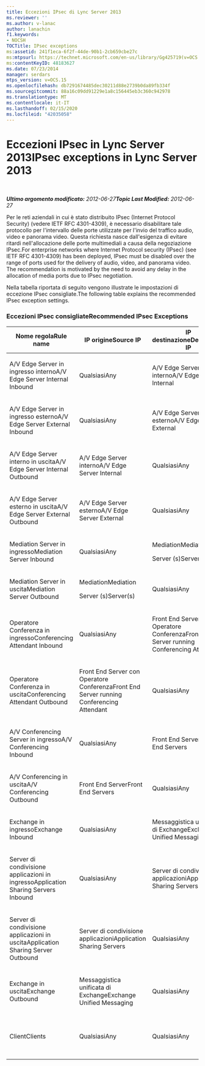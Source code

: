 ```yaml
---
title: Eccezioni IPsec di Lync Server 2013
ms.reviewer: ''
ms.author: v-lanac
author: lanachin
f1.keywords:
- NOCSH
TOCTitle: IPsec exceptions
ms:assetid: 241f1eca-6f2f-44de-90b1-2cb659cbe27c
ms:mtpsurl: https://technet.microsoft.com/en-us/library/Gg425719(v=OCS.15)
ms:contentKeyID: 48183627
ms.date: 07/23/2014
manager: serdars
mtps_version: v=OCS.15
ms.openlocfilehash: db7291674485dec30211d88e2739b0da89fb334f
ms.sourcegitcommit: 88a16c09dd91229e1a8c156445eb3c360c942978
ms.translationtype: MT
ms.contentlocale: it-IT
ms.lasthandoff: 02/15/2020
ms.locfileid: "42035058"
---
```

<div data-xmlns="http://www.w3.org/1999/xhtml">

<div class="topic" data-xmlns="http://www.w3.org/1999/xhtml" data-msxsl="urn:schemas-microsoft-com:xslt" data-cs="http://msdn.microsoft.com/">

<div data-asp="http://msdn2.microsoft.com/asp">

# <a name="ipsec-exceptions-in-lync-server-2013"></a><span data-ttu-id="efbf4-102">Eccezioni IPsec in Lync Server 2013</span><span class="sxs-lookup"><span data-stu-id="efbf4-102">IPsec exceptions in Lync Server 2013</span></span>

</div>

<div id="mainSection">

<div id="mainBody">

<span> </span>

<span data-ttu-id="efbf4-103">_**Ultimo argomento modificato:** 2012-06-27_</span><span class="sxs-lookup"><span data-stu-id="efbf4-103">_**Topic Last Modified:** 2012-06-27_</span></span>

<span data-ttu-id="efbf4-p101">Per le reti aziendali in cui è stato distribuito IPsec (Internet Protocol Security) (vedere IETF RFC 4301-4309), è necessario disabilitare tale protocollo per l'intervallo delle porte utilizzate per l'invio del traffico audio, video e panorama video. Questa richiesta nasce dall'esigenza di evitare ritardi nell'allocazione delle porte multimediali a causa della negoziazione IPsec.</span><span class="sxs-lookup"><span data-stu-id="efbf4-p101">For enterprise networks where Internet Protocol security (IPsec) (see IETF RFC 4301-4309) has been deployed, IPsec must be disabled over the range of ports used for the delivery of audio, video, and panorama video. The recommendation is motivated by the need to avoid any delay in the allocation of media ports due to IPsec negotiation.</span></span>

<span data-ttu-id="efbf4-106">Nella tabella riportata di seguito vengono illustrate le impostazioni di eccezione IPsec consigliate.</span><span class="sxs-lookup"><span data-stu-id="efbf4-106">The following table explains the recommended IPsec exception settings.</span></span>

### <a name="recommended-ipsec-exceptions"></a><span data-ttu-id="efbf4-107">Eccezioni IPsec consigliate</span><span class="sxs-lookup"><span data-stu-id="efbf4-107">Recommended IPsec Exceptions</span></span>

<table style="width:100%;">
<colgroup>
<col style="width: 14%" />
<col style="width: 14%" />
<col style="width: 14%" />
<col style="width: 14%" />
<col style="width: 14%" />
<col style="width: 14%" />
<col style="width: 14%" />
</colgroup>
<thead>
<tr class="header">
<th><span data-ttu-id="efbf4-108">Nome regola</span><span class="sxs-lookup"><span data-stu-id="efbf4-108">Rule name</span></span></th>
<th><span data-ttu-id="efbf4-109">IP origine</span><span class="sxs-lookup"><span data-stu-id="efbf4-109">Source IP</span></span></th>
<th><span data-ttu-id="efbf4-110">IP destinazione</span><span class="sxs-lookup"><span data-stu-id="efbf4-110">Destination IP</span></span></th>
<th><span data-ttu-id="efbf4-111">Protocol</span><span class="sxs-lookup"><span data-stu-id="efbf4-111">Protocol</span></span></th>
<th><span data-ttu-id="efbf4-112">Porta origine</span><span class="sxs-lookup"><span data-stu-id="efbf4-112">Source port</span></span></th>
<th><span data-ttu-id="efbf4-113">Porta destinazione</span><span class="sxs-lookup"><span data-stu-id="efbf4-113">Destination port</span></span></th>
<th><span data-ttu-id="efbf4-114">Requisito di autenticazione</span><span class="sxs-lookup"><span data-stu-id="efbf4-114">Authentication Requirement</span></span></th>
</tr>
</thead>
<tbody>
<tr class="odd">
<td><p><span data-ttu-id="efbf4-115">A/V Edge Server in ingresso interno</span><span class="sxs-lookup"><span data-stu-id="efbf4-115">A/V Edge Server Internal Inbound</span></span></p></td>
<td><p><span data-ttu-id="efbf4-116">Qualsiasi</span><span class="sxs-lookup"><span data-stu-id="efbf4-116">Any</span></span></p></td>
<td><p><span data-ttu-id="efbf4-117">A/V Edge Server interno</span><span class="sxs-lookup"><span data-stu-id="efbf4-117">A/V Edge Server Internal</span></span></p></td>
<td><p><span data-ttu-id="efbf4-118">UDP e TCP</span><span class="sxs-lookup"><span data-stu-id="efbf4-118">UDP and TCP</span></span></p></td>
<td><p><span data-ttu-id="efbf4-119">Qualsiasi</span><span class="sxs-lookup"><span data-stu-id="efbf4-119">Any</span></span></p></td>
<td><p><span data-ttu-id="efbf4-120">Qualsiasi</span><span class="sxs-lookup"><span data-stu-id="efbf4-120">Any</span></span></p></td>
<td><p><span data-ttu-id="efbf4-121">Non autenticare</span><span class="sxs-lookup"><span data-stu-id="efbf4-121">Do not authenticate</span></span></p></td>
</tr>
<tr class="even">
<td><p><span data-ttu-id="efbf4-122">A/V Edge Server in ingresso esterno</span><span class="sxs-lookup"><span data-stu-id="efbf4-122">A/V Edge Server External Inbound</span></span></p></td>
<td><p><span data-ttu-id="efbf4-123">Qualsiasi</span><span class="sxs-lookup"><span data-stu-id="efbf4-123">Any</span></span></p></td>
<td><p><span data-ttu-id="efbf4-124">A/V Edge Server esterno</span><span class="sxs-lookup"><span data-stu-id="efbf4-124">A/V Edge Server External</span></span></p></td>
<td><p><span data-ttu-id="efbf4-125">UDP e TCP</span><span class="sxs-lookup"><span data-stu-id="efbf4-125">UDP and TCP</span></span></p></td>
<td><p><span data-ttu-id="efbf4-126">Qualsiasi</span><span class="sxs-lookup"><span data-stu-id="efbf4-126">Any</span></span></p></td>
<td><p><span data-ttu-id="efbf4-127">Qualsiasi</span><span class="sxs-lookup"><span data-stu-id="efbf4-127">Any</span></span></p></td>
<td><p><span data-ttu-id="efbf4-128">Non autenticare</span><span class="sxs-lookup"><span data-stu-id="efbf4-128">Do not authenticate</span></span></p></td>
</tr>
<tr class="odd">
<td><p><span data-ttu-id="efbf4-129">A/V Edge Server interno in uscita</span><span class="sxs-lookup"><span data-stu-id="efbf4-129">A/V Edge Server Internal Outbound</span></span></p></td>
<td><p><span data-ttu-id="efbf4-130">A/V Edge Server interno</span><span class="sxs-lookup"><span data-stu-id="efbf4-130">A/V Edge Server Internal</span></span></p></td>
<td><p><span data-ttu-id="efbf4-131">Qualsiasi</span><span class="sxs-lookup"><span data-stu-id="efbf4-131">Any</span></span></p></td>
<td><p><span data-ttu-id="efbf4-132">TCP &amp; UDP</span><span class="sxs-lookup"><span data-stu-id="efbf4-132">UDP &amp; TCP</span></span></p></td>
<td><p><span data-ttu-id="efbf4-133">Qualsiasi</span><span class="sxs-lookup"><span data-stu-id="efbf4-133">Any</span></span></p></td>
<td><p><span data-ttu-id="efbf4-134">Qualsiasi</span><span class="sxs-lookup"><span data-stu-id="efbf4-134">Any</span></span></p></td>
<td><p><span data-ttu-id="efbf4-135">Non autenticare</span><span class="sxs-lookup"><span data-stu-id="efbf4-135">Do not authenticate</span></span></p></td>
</tr>
<tr class="even">
<td><p><span data-ttu-id="efbf4-136">A/V Edge Server esterno in uscita</span><span class="sxs-lookup"><span data-stu-id="efbf4-136">A/V Edge Server External Outbound</span></span></p></td>
<td><p><span data-ttu-id="efbf4-137">A/V Edge Server esterno</span><span class="sxs-lookup"><span data-stu-id="efbf4-137">A/V Edge Server External</span></span></p></td>
<td><p><span data-ttu-id="efbf4-138">Qualsiasi</span><span class="sxs-lookup"><span data-stu-id="efbf4-138">Any</span></span></p></td>
<td><p><span data-ttu-id="efbf4-139">UDP e TCP</span><span class="sxs-lookup"><span data-stu-id="efbf4-139">UDP and TCP</span></span></p></td>
<td><p><span data-ttu-id="efbf4-140">Qualsiasi</span><span class="sxs-lookup"><span data-stu-id="efbf4-140">Any</span></span></p></td>
<td><p><span data-ttu-id="efbf4-141">Qualsiasi</span><span class="sxs-lookup"><span data-stu-id="efbf4-141">Any</span></span></p></td>
<td><p><span data-ttu-id="efbf4-142">Non autenticare</span><span class="sxs-lookup"><span data-stu-id="efbf4-142">Do not authenticate</span></span></p></td>
</tr>
<tr class="odd">
<td><p><span data-ttu-id="efbf4-143">Mediation Server in ingresso</span><span class="sxs-lookup"><span data-stu-id="efbf4-143">Mediation Server Inbound</span></span></p></td>
<td><p><span data-ttu-id="efbf4-144">Qualsiasi</span><span class="sxs-lookup"><span data-stu-id="efbf4-144">Any</span></span></p></td>
<td><p><span data-ttu-id="efbf4-145">Mediation</span><span class="sxs-lookup"><span data-stu-id="efbf4-145">Mediation</span></span></p>
<p><span data-ttu-id="efbf4-146">Server (s)</span><span class="sxs-lookup"><span data-stu-id="efbf4-146">Server(s)</span></span></p></td>
<td><p><span data-ttu-id="efbf4-147">UDP e TCP</span><span class="sxs-lookup"><span data-stu-id="efbf4-147">UDP and TCP</span></span></p></td>
<td><p><span data-ttu-id="efbf4-148">Qualsiasi</span><span class="sxs-lookup"><span data-stu-id="efbf4-148">Any</span></span></p></td>
<td><p><span data-ttu-id="efbf4-149">Qualsiasi</span><span class="sxs-lookup"><span data-stu-id="efbf4-149">Any</span></span></p></td>
<td><p><span data-ttu-id="efbf4-150">Non autenticare</span><span class="sxs-lookup"><span data-stu-id="efbf4-150">Do not authenticate</span></span></p></td>
</tr>
<tr class="even">
<td><p><span data-ttu-id="efbf4-151">Mediation Server in uscita</span><span class="sxs-lookup"><span data-stu-id="efbf4-151">Mediation Server Outbound</span></span></p></td>
<td><p><span data-ttu-id="efbf4-152">Mediation</span><span class="sxs-lookup"><span data-stu-id="efbf4-152">Mediation</span></span></p>
<p><span data-ttu-id="efbf4-153">Server (s)</span><span class="sxs-lookup"><span data-stu-id="efbf4-153">Server(s)</span></span></p></td>
<td><p><span data-ttu-id="efbf4-154">Qualsiasi</span><span class="sxs-lookup"><span data-stu-id="efbf4-154">Any</span></span></p></td>
<td><p><span data-ttu-id="efbf4-155">UDP e TCP</span><span class="sxs-lookup"><span data-stu-id="efbf4-155">UDP and TCP</span></span></p></td>
<td><p><span data-ttu-id="efbf4-156">Qualsiasi</span><span class="sxs-lookup"><span data-stu-id="efbf4-156">Any</span></span></p></td>
<td><p><span data-ttu-id="efbf4-157">Qualsiasi</span><span class="sxs-lookup"><span data-stu-id="efbf4-157">Any</span></span></p></td>
<td><p><span data-ttu-id="efbf4-158">Non autenticare</span><span class="sxs-lookup"><span data-stu-id="efbf4-158">Do not authenticate</span></span></p></td>
</tr>
<tr class="odd">
<td><p><span data-ttu-id="efbf4-159">Operatore Conferenza in ingresso</span><span class="sxs-lookup"><span data-stu-id="efbf4-159">Conferencing Attendant Inbound</span></span></p></td>
<td><p><span data-ttu-id="efbf4-160">Qualsiasi</span><span class="sxs-lookup"><span data-stu-id="efbf4-160">Any</span></span></p></td>
<td><p><span data-ttu-id="efbf4-161">Front End Server con Operatore Conferenza</span><span class="sxs-lookup"><span data-stu-id="efbf4-161">Front End Server running Conferencing Attendant</span></span></p></td>
<td><p><span data-ttu-id="efbf4-162">UDP e TCP</span><span class="sxs-lookup"><span data-stu-id="efbf4-162">UDP and TCP</span></span></p></td>
<td><p><span data-ttu-id="efbf4-163">Qualsiasi</span><span class="sxs-lookup"><span data-stu-id="efbf4-163">Any</span></span></p></td>
<td><p><span data-ttu-id="efbf4-164">Qualsiasi</span><span class="sxs-lookup"><span data-stu-id="efbf4-164">Any</span></span></p></td>
<td><p><span data-ttu-id="efbf4-165">Non autenticare</span><span class="sxs-lookup"><span data-stu-id="efbf4-165">Do not authenticate</span></span></p></td>
</tr>
<tr class="even">
<td><p><span data-ttu-id="efbf4-166">Operatore Conferenza in uscita</span><span class="sxs-lookup"><span data-stu-id="efbf4-166">Conferencing Attendant Outbound</span></span></p></td>
<td><p><span data-ttu-id="efbf4-167">Front End Server con Operatore Conferenza</span><span class="sxs-lookup"><span data-stu-id="efbf4-167">Front End Server running Conferencing Attendant</span></span></p></td>
<td><p><span data-ttu-id="efbf4-168">Qualsiasi</span><span class="sxs-lookup"><span data-stu-id="efbf4-168">Any</span></span></p></td>
<td><p><span data-ttu-id="efbf4-169">UDP e TCP</span><span class="sxs-lookup"><span data-stu-id="efbf4-169">UDP and TCP</span></span></p></td>
<td><p><span data-ttu-id="efbf4-170">Qualsiasi</span><span class="sxs-lookup"><span data-stu-id="efbf4-170">Any</span></span></p></td>
<td><p><span data-ttu-id="efbf4-171">Qualsiasi</span><span class="sxs-lookup"><span data-stu-id="efbf4-171">Any</span></span></p></td>
<td><p><span data-ttu-id="efbf4-172">Non autenticare</span><span class="sxs-lookup"><span data-stu-id="efbf4-172">Do not authenticate</span></span></p></td>
</tr>
<tr class="odd">
<td><p><span data-ttu-id="efbf4-173">A/V Conferencing Server in ingresso</span><span class="sxs-lookup"><span data-stu-id="efbf4-173">A/V Conferencing Inbound</span></span></p></td>
<td><p><span data-ttu-id="efbf4-174">Qualsiasi</span><span class="sxs-lookup"><span data-stu-id="efbf4-174">Any</span></span></p></td>
<td><p><span data-ttu-id="efbf4-175">Front End Server</span><span class="sxs-lookup"><span data-stu-id="efbf4-175">Front End Servers</span></span></p></td>
<td><p><span data-ttu-id="efbf4-176">UDP e TCP</span><span class="sxs-lookup"><span data-stu-id="efbf4-176">UDP and TCP</span></span></p></td>
<td><p><span data-ttu-id="efbf4-177">Qualsiasi</span><span class="sxs-lookup"><span data-stu-id="efbf4-177">Any</span></span></p></td>
<td><p><span data-ttu-id="efbf4-178">Qualsiasi</span><span class="sxs-lookup"><span data-stu-id="efbf4-178">Any</span></span></p></td>
<td><p><span data-ttu-id="efbf4-179">Non autenticare</span><span class="sxs-lookup"><span data-stu-id="efbf4-179">Do not authenticate</span></span></p></td>
</tr>
<tr class="even">
<td><p><span data-ttu-id="efbf4-180">A/V Conferencing in uscita</span><span class="sxs-lookup"><span data-stu-id="efbf4-180">A/V Conferencing Outbound</span></span></p></td>
<td><p><span data-ttu-id="efbf4-181">Front End Server</span><span class="sxs-lookup"><span data-stu-id="efbf4-181">Front End Servers</span></span></p></td>
<td><p><span data-ttu-id="efbf4-182">Qualsiasi</span><span class="sxs-lookup"><span data-stu-id="efbf4-182">Any</span></span></p></td>
<td><p><span data-ttu-id="efbf4-183">UDP e TCP</span><span class="sxs-lookup"><span data-stu-id="efbf4-183">UDP and TCP</span></span></p></td>
<td><p><span data-ttu-id="efbf4-184">Qualsiasi</span><span class="sxs-lookup"><span data-stu-id="efbf4-184">Any</span></span></p></td>
<td><p><span data-ttu-id="efbf4-185">Qualsiasi</span><span class="sxs-lookup"><span data-stu-id="efbf4-185">Any</span></span></p></td>
<td><p><span data-ttu-id="efbf4-186">Non autenticare</span><span class="sxs-lookup"><span data-stu-id="efbf4-186">Do not authenticate</span></span></p></td>
</tr>
<tr class="odd">
<td><p><span data-ttu-id="efbf4-187">Exchange in ingresso</span><span class="sxs-lookup"><span data-stu-id="efbf4-187">Exchange Inbound</span></span></p></td>
<td><p><span data-ttu-id="efbf4-188">Qualsiasi</span><span class="sxs-lookup"><span data-stu-id="efbf4-188">Any</span></span></p></td>
<td><p><span data-ttu-id="efbf4-189">Messaggistica unificata di Exchange</span><span class="sxs-lookup"><span data-stu-id="efbf4-189">Exchange Unified Messaging</span></span></p></td>
<td><p><span data-ttu-id="efbf4-190">UDP e TCP</span><span class="sxs-lookup"><span data-stu-id="efbf4-190">UDP and TCP</span></span></p></td>
<td><p><span data-ttu-id="efbf4-191">Qualsiasi</span><span class="sxs-lookup"><span data-stu-id="efbf4-191">Any</span></span></p></td>
<td><p><span data-ttu-id="efbf4-192">Qualsiasi</span><span class="sxs-lookup"><span data-stu-id="efbf4-192">Any</span></span></p></td>
<td><p><span data-ttu-id="efbf4-193">Non autenticare</span><span class="sxs-lookup"><span data-stu-id="efbf4-193">Do not authenticate</span></span></p></td>
</tr>
<tr class="even">
<td><p><span data-ttu-id="efbf4-194">Server di condivisione applicazioni in ingresso</span><span class="sxs-lookup"><span data-stu-id="efbf4-194">Application Sharing Servers Inbound</span></span></p></td>
<td><p><span data-ttu-id="efbf4-195">Qualsiasi</span><span class="sxs-lookup"><span data-stu-id="efbf4-195">Any</span></span></p></td>
<td><p><span data-ttu-id="efbf4-196">Server di condivisione applicazioni</span><span class="sxs-lookup"><span data-stu-id="efbf4-196">Application Sharing Servers</span></span></p></td>
<td><p><span data-ttu-id="efbf4-197">TCP</span><span class="sxs-lookup"><span data-stu-id="efbf4-197">TCP</span></span></p></td>
<td><p><span data-ttu-id="efbf4-198">Qualsiasi</span><span class="sxs-lookup"><span data-stu-id="efbf4-198">Any</span></span></p></td>
<td><p><span data-ttu-id="efbf4-199">Qualsiasi</span><span class="sxs-lookup"><span data-stu-id="efbf4-199">Any</span></span></p></td>
<td><p><span data-ttu-id="efbf4-200">Non autenticare</span><span class="sxs-lookup"><span data-stu-id="efbf4-200">Do not authenticate</span></span></p></td>
</tr>
<tr class="odd">
<td><p><span data-ttu-id="efbf4-201">Server di condivisione applicazioni in uscita</span><span class="sxs-lookup"><span data-stu-id="efbf4-201">Application Sharing Server Outbound</span></span></p></td>
<td><p><span data-ttu-id="efbf4-202">Server di condivisione applicazioni</span><span class="sxs-lookup"><span data-stu-id="efbf4-202">Application Sharing Servers</span></span></p></td>
<td><p><span data-ttu-id="efbf4-203">Qualsiasi</span><span class="sxs-lookup"><span data-stu-id="efbf4-203">Any</span></span></p></td>
<td><p><span data-ttu-id="efbf4-204">TCP</span><span class="sxs-lookup"><span data-stu-id="efbf4-204">TCP</span></span></p></td>
<td><p><span data-ttu-id="efbf4-205">Qualsiasi</span><span class="sxs-lookup"><span data-stu-id="efbf4-205">Any</span></span></p></td>
<td><p><span data-ttu-id="efbf4-206">Qualsiasi</span><span class="sxs-lookup"><span data-stu-id="efbf4-206">Any</span></span></p></td>
<td><p><span data-ttu-id="efbf4-207">Non autenticare</span><span class="sxs-lookup"><span data-stu-id="efbf4-207">Do not authenticate</span></span></p></td>
</tr>
<tr class="even">
<td><p><span data-ttu-id="efbf4-208">Exchange in uscita</span><span class="sxs-lookup"><span data-stu-id="efbf4-208">Exchange Outbound</span></span></p></td>
<td><p><span data-ttu-id="efbf4-209">Messaggistica unificata di Exchange</span><span class="sxs-lookup"><span data-stu-id="efbf4-209">Exchange Unified Messaging</span></span></p></td>
<td><p><span data-ttu-id="efbf4-210">Qualsiasi</span><span class="sxs-lookup"><span data-stu-id="efbf4-210">Any</span></span></p></td>
<td><p><span data-ttu-id="efbf4-211">UDP e TCP</span><span class="sxs-lookup"><span data-stu-id="efbf4-211">UDP and TCP</span></span></p></td>
<td><p><span data-ttu-id="efbf4-212">Qualsiasi</span><span class="sxs-lookup"><span data-stu-id="efbf4-212">Any</span></span></p></td>
<td><p><span data-ttu-id="efbf4-213">Qualsiasi</span><span class="sxs-lookup"><span data-stu-id="efbf4-213">Any</span></span></p></td>
<td><p><span data-ttu-id="efbf4-214">Non autenticare</span><span class="sxs-lookup"><span data-stu-id="efbf4-214">Do not authenticate</span></span></p></td>
</tr>
<tr class="odd">
<td><p><span data-ttu-id="efbf4-215">Client</span><span class="sxs-lookup"><span data-stu-id="efbf4-215">Clients</span></span></p></td>
<td><p><span data-ttu-id="efbf4-216">Qualsiasi</span><span class="sxs-lookup"><span data-stu-id="efbf4-216">Any</span></span></p></td>
<td><p><span data-ttu-id="efbf4-217">Qualsiasi</span><span class="sxs-lookup"><span data-stu-id="efbf4-217">Any</span></span></p></td>
<td><p><span data-ttu-id="efbf4-218">UDP</span><span class="sxs-lookup"><span data-stu-id="efbf4-218">UDP</span></span></p></td>
<td><p><span data-ttu-id="efbf4-219">Intervallo porte multimediali specificato</span><span class="sxs-lookup"><span data-stu-id="efbf4-219">Specified media port range</span></span></p></td>
<td><p><span data-ttu-id="efbf4-220">Qualsiasi</span><span class="sxs-lookup"><span data-stu-id="efbf4-220">Any</span></span></p></td>
<td><p><span data-ttu-id="efbf4-221">Non autenticare</span><span class="sxs-lookup"><span data-stu-id="efbf4-221">Do not authenticate</span></span></p></td>
</tr>
</tbody>
</table>


</div>

<span> </span>

</div>

</div>

</div>


